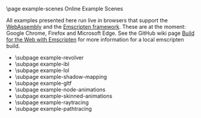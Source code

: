 \page example-scenes Online Example Scenes

All examples presented here run live in browsers that support the [WebAssembly](https://webassembly.org/) and the [Emscripten framework](https://emscripten.org/docs/introducing_emscripten/index.html).
These are at the moment: Google Chrome, Firefox and Microsoft Edge.
See the GitHub wiki page <a href="https://github.com/cpvrlab/SLProject4/wiki/Build-for-the-web-with-Emscripten">Build for the Web with Emscripten</a> for more information for a local emscripten build.

- \subpage example-revolver
- \subpage example-ibl
- \subpage example-lol
- \subpage example-shadow-mapping
- \subpage example-gltf
- \subpage example-node-animations
- \subpage example-skinned-animations
- \subpage example-raytracing
- \subpage example-pathtracing